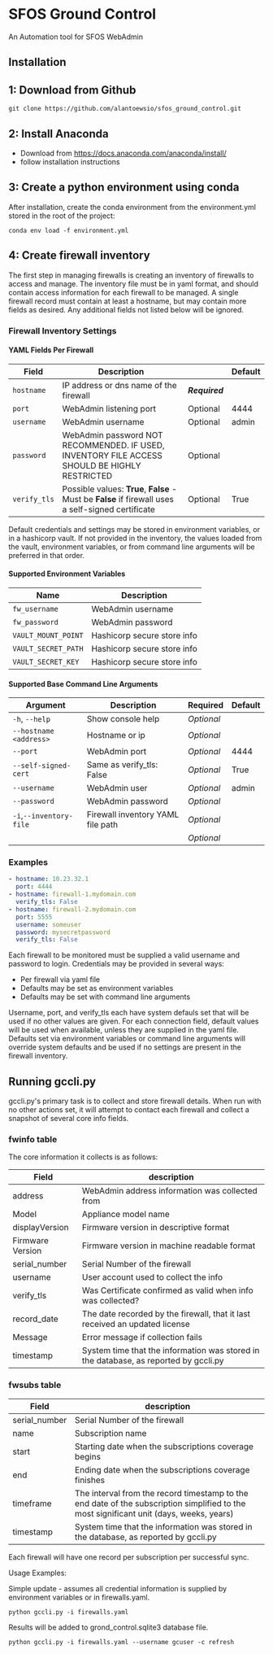 # SFOS Ground Control

An Automation tool for SFOS WebAdmin

## Installation

## 1: Download from Github

``` shell
git clone https://github.com/alantoewsio/sfos_ground_control.git
```

## 2: Install Anaconda

* Download from https://docs.anaconda.com/anaconda/install/
* follow installation instructions

## 3: Create a python environment using conda

After installation, create the conda environment from the environment.yml stored in the root of the project:

``` shell
conda env load -f environment.yml
```

## 4: Create firewall inventory

The first step in managing firewalls is creating an inventory of firewalls to access and manage. The inventory file must be  in yaml format, and should contain access information for each firewall to be managed. A single firewall record must contain at least a hostname, but may contain more fields as desired. Any additional fields not listed below will be ignored.

### Firewall Inventory Settings

#### YAML Fields Per Firewall

|Field|Description||Default|
|-----|----------|--|--|
|```hostname```| IP address or dns name of the firewall| _**Required**_||
|```port```| WebAdmin listening port|Optional|4444|
|```username```| WebAdmin username|Optional|admin|
|```password```| WebAdmin password NOT RECOMMENDED. IF USED, INVENTORY FILE ACCESS SHOULD BE HIGHLY RESTRICTED|Optional||
|```verify_tls```| Possible values: **True**, **False** - Must be **False** if firewall uses a self-signed certificate |Optional|True|

Default credentials and settings may be stored in environment variables, or in a hashicorp vault. If not provided in the inventory, the values loaded from the vault, environment variables, or from command line arguments will be preferred in that order.

#### Supported Environment Variables

|Name|Description|
|-|-|
|```fw_username```| WebAdmin username|
|```fw_password```| WebAdmin password|
|```VAULT_MOUNT_POINT```| Hashicorp secure store info|
|```VAULT_SECRET_PATH```| Hashicorp secure store info|
|```VAULT_SECRET_KEY```| Hashicorp secure store info|

#### Supported Base Command Line Arguments

|Argument|Description|Required|Default|
|-|-|-|-|
|```-h```, ```--help```| Show console help|_Optional_||
|```--hostname <address>```|Hostname or ip|_Optional_||
|```--port```|WebAdmin port|_Optional_|4444|
|```--self-signed-cert```|Same as verify_tls: False|_Optional_|True|
|```--username```|WebAdmin user|_Optional_|admin|
|```--password```|WebAdmin password|_Optional_||
|```-i```,```--inventory-file```|Firewall inventory YAML file path|_Optional_||
|||_Optional_||

### Examples

``` yaml
- hostname: 10.23.32.1
  port: 4444
- hostname: firewall-1.mydomain.com
  verify_tls: False
- hostname: firewall-2.mydomain.com
  port: 5555
  username: someuser
  password: mysecretpassword
  verify_tls: False
```

Each firewall to be monitored must be supplied a valid username and password to login. Credentials may be provided in several ways:

* Per firewall via yaml file
* Defaults may be set as environment variables
* Defaults may be set with command line arguments
  
Username, port, and verify_tls each have system defauls set that will be used if no other values are given. For each connection field, default values will be used when available, unless they are supplied in the yaml file. Defaults set via environment variables or command line arguments will override system defaults and be used if no settings are present in the firewall inventory.

## Running gccli.py

gccli.py's primary task is to collect and store firewall details. When run with no other actions set, it will attempt to contact each firewall and collect a snapshot of several core info fields.

### fwinfo table

The core information it collects is as follows:

|Field|description|
|-|-|
|address|WebAdmin address information was collected from|
|Model|Appliance model name|
|displayVersion|Firmware version in descriptive format|
|Firmware Version|Firmware version in machine readable format|
|serial_number|Serial Number of the firewall|
|username|User account used to collect the info|
|verify_tls|Was Certificate confirmed as valid when info was collected?|
|record_date|The date recorded by the firewall, that it last received an updated license|
|Message|Error message if collection fails|
|timestamp|System time that the information was stored in the database, as reported by gccli.py|

### fwsubs table

|Field|description|
|-|-|
|serial_number|Serial Number of the firewall|
|name|Subscription name|
|start|Starting date when the subscriptions coverage begins|
|end|Ending date when the subscriptions coverage finishes|
|timeframe|The interval from the record timestamp to the end date of the subscription simplified to the most significant unit (days, weeks, years)|
|timestamp|System time that the information was stored in the database, as reported by gccli.py|

Each firewall will have one record per subscription per successful sync.

Usage Examples:

Simple update - assumes all credential information is supplied by environment variables or in firewalls.yaml.

``` shell
python gccli.py -i firewalls.yaml
```

Results will be added to grond_control.sqlite3 database file.

``` shell
python gccli.py -i firewalls.yaml --username gcuser -c refresh
```
